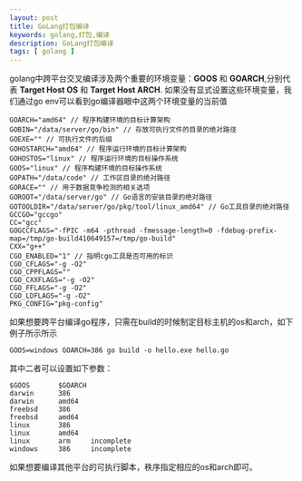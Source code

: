 ```yaml
---
layout: post
title: GoLang打包编译
keywords: golang,打包,编译
description: GoLang打包编译
tags: [ golang ]
---
```


golang中跨平台交叉编译涉及两个重要的环境变量：**GOOS** 和 **GOARCH**,分别代表 **Target Host OS** 和 **Target Host ARCH**. 如果没有显式设置这些环境变量，我们通过go env可以看到go编译器眼中这两个环境变量的当前值
```
GOARCH="amd64" // 程序构建环境的目标计算架构
GOBIN="/data/server/go/bin" // 存放可执行文件的目录的绝对路径
GOEXE="" // 可执行文件的后缀
GOHOSTARCH="amd64" // 程序运行环境的目标计算架构
GOHOSTOS="linux" // 程序运行环境的目标操作系统
GOOS="linux" // 程序构建环境的目标操作系统
GOPATH="/data/code" // 工作区目录的绝对路径
GORACE="" // 用于数据竞争检测的相关选项
GOROOT="/data/server/go" // Go语言的安装目录的绝对路径
GOTOOLDIR="/data/server/go/pkg/tool/linux_amd64" // Go工具目录的绝对路径
GCCGO="gccgo"
CC="gcc"
GOGCCFLAGS="-fPIC -m64 -pthread -fmessage-length=0 -fdebug-prefix-map=/tmp/go-build410649157=/tmp/go-build"
CXX="g++"
CGO_ENABLED="1" // 指明cgo工具是否可用的标识
CGO_CFLAGS="-g -O2"
CGO_CPPFLAGS=""
CGO_CXXFLAGS="-g -O2"
CGO_FFLAGS="-g -O2"
CGO_LDFLAGS="-g -O2"
PKG_CONFIG="pkg-config"
```

如果想要跨平台编译go程序，只需在build的时候制定目标主机的os和arch，如下例子所示所示
```
GOOS=windows GOARCH=386 go build -o hello.exe hello.go
```
其中二者可以设置如下参数：
```
$GOOS 		$GOARCH 	
darwin 		386
darwin 		amd64
freebsd 	386
freebsd 	amd64
linux 		386
linux 		amd64
linux 		arm 	incomplete
windows 	386 	incomplete
```
如果想要编译其他平台的可执行脚本，秩序指定相应的os和arch即可。